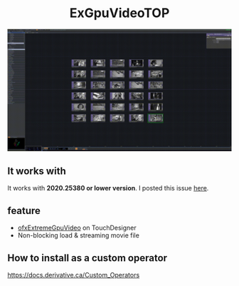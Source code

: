<div align="center">
  <h1>ExGpuVideoTOP</h1>
</div>

![ss](https://github.com/yumataesu/ExGpuVideoTOP/blob/master/readme/output.gif)

## It works with
It works with **2020.25380 or lower version**. 
I posted this issue [here](https://forum.derivative.ca/t/bug-i-cant-open-toe-which-has-my-cpp-top-even-crashautosave/172768).

## feature
* [ofxExtremeGpuVideo](https://github.com/Ushio/ofxExtremeGpuVideo) on TouchDesigner
* Non-blocking load & streaming movie file 

## How to install as a custom operator
https://docs.derivative.ca/Custom_Operators
